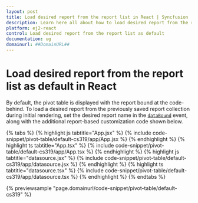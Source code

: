 ```yaml
---
layout: post
title: Load desired report from the report list in React | Syncfusion
description: Learn here all about how to load desired report from the report list as default in Syncfusion React Pivotview component of Syncfusion Essential JS 2 and more.
platform: ej2-react
control: Load desired report from the report list as default
documentation: ug
domainurl: ##DomainURL##
---
```


<!-- markdownlint-disable MD009 -->

# Load desired report from the report list as default in React

By default, the pivot table is displayed with the report bound at the code-behind. To load a desired report from the previously saved report collection during initial rendering, set the desired report name in the [`dataBound`](https://ej2.syncfusion.com/react/documentation/api/pivotview/#databound) event, along with the additional report-based customization code shown below.

{% tabs %}
{% highlight js tabtitle="App.jsx" %}
{% include code-snippet/pivot-table/default-cs319/app/App.jsx %}
{% endhighlight %}
{% highlight ts tabtitle="App.tsx" %}
{% include code-snippet/pivot-table/default-cs319/app/App.tsx %}
{% endhighlight %}
{% highlight js tabtitle="datasource.jsx" %}
{% include code-snippet/pivot-table/default-cs319/app/datasource.jsx %}
{% endhighlight %}
{% highlight ts tabtitle="datasource.tsx" %}
{% include code-snippet/pivot-table/default-cs319/app/datasource.tsx %}
{% endhighlight %}
{% endtabs %}

 {% previewsample "page.domainurl/code-snippet/pivot-table/default-cs319" %}